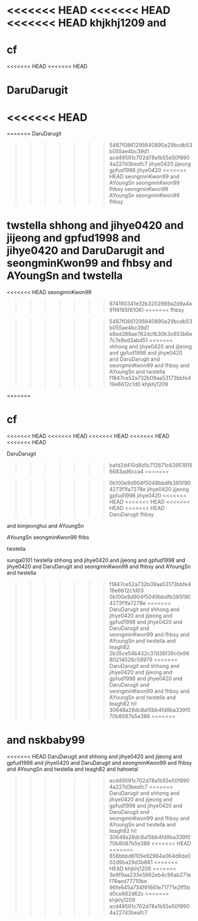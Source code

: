 <<<<<<< HEAD
<<<<<<< HEAD
<<<<<<< HEAD
khjkhj1209 and
=======
# cf
<<<<<<< HEAD
<<<<<<< HEAD

DaruDarugit
=======
<<<<<<< HEAD
=======
=======
DaruDarugit
>>>>>>> 5487f0861295640890a29bcdb53b055ae4bc39d1
>>>>>>> acd49591c702d78a1b55e50f8904a227d3beafc7
jihye0420
jijeong
gpfud1998
jihye0420
<<<<<<< HEAD
seongminKwon99
and AYoungSn
seongminKwon99
fhbsy
seongminKwon99
 AYoungSn
seongminKwon99
fhbsy




twstella
shhong and jihye0420 and jijeong and gpfud1998 and jihye0420 and DaruDarugit and seongminKwon99 and fhbsy and AYoungSn and twstella
=======
<<<<<<< HEAD
seongminKwon99
>>>>>>> 674190341e32b3202989a2d8a4a91f4165f61061
=======
fhbsy

>>>>>>> 5487f0861295640890a29bcdb53b055ae4bc39d1
>>>>>>> e8ed388ae762dcfb30b3c653b6e7c7e8ed3abd51
=======
shhong and jihye0420 and jijeong and gpfud1998 and jihye0420 and DaruDarugit and seongminKwon99 and fhbsy and AYoungSn and twstella
>>>>>>> f1847ce52a732b09aa53173bbfe419e6612c1d0
khjkhj1209

=======
# cf
<<<<<<< HEAD
<<<<<<< HEAD
<<<<<<< HEAD
<<<<<<< HEAD
<<<<<<< HEAD

DaruDarugit
>>>>>>> bafd2d410d8d1c712671c639519156683ad6cca4
=======

>>>>>>> 0b100e9d904f5049bbdfb385f904273f1fa7278e
jihye0420
jijeong
gpfud1998
jihye0420
<<<<<<< HEAD
<<<<<<< HEAD
<<<<<<< HEAD
<<<<<<< HEAD
DaruDarugit
fhbsy

and kimjeonghui
and AYoungSn

 AYoungSn
seongminKwon99
fhbs


twstella

sunga0101
twstella
shhong and jihye0420 and jijeong and gpfud1998 and jihye0420 and DaruDarugit and seongminKwon99 and fhbsy and AYoungSn and twstella
>>>>>>> f1847ce52a732b09aa53173bbfe419e6612c1d03
>>>>>>> 0b100e9d904f5049bbdfb385f904273f1fa7278e
=======
DaruDarugit and shhong and jihye0420 and jijeong and gpfud1998 and jihye0420 and DaruDarugit and seongminKwon99 and fhbsy and AYoungSn and twstella and teagh82
>>>>>>> 2b35ce54b432c37d36f39c0e9680214026c58979
=======
DaruDarugit and shhong and jihye0420 and jijeong and gpfud1998 and jihye0420 and DaruDarugit and seongminKwon99 and fhbsy and AYoungSn and twstella and teagh82
hi!
>>>>>>> 30648a28dc8a15bb4fd9ba339f070b8087b5e388
=======


and nskbaby99
=======
<<<<<<< HEAD
DaruDarugit and shhong and jihye0420 and jijeong and gpfud1998 and jihye0420 and DaruDarugit and seongminKwon99 and fhbsy and AYoungSn and twstella and teagh82 and hahoetal
>>>>>>> acd49591c702d78a1b55e50f8904a227d3beafc7
=======
DaruDarugit and shhong and jihye0420 and jijeong and gpfud1998 and jihye0420 and DaruDarugit and seongminKwon99 and fhbsy and AYoungSn and twstella and teagh82
hi!
>>>>>>> 30648a28dc8a15bb4fd9ba339f070b8087b5e388
<<<<<<< HEAD
=======
>>>>>>> 858bbbd6105e92964a064d9de002d9ba29d3b661
<<<<<<< HEAD
khjkhj1209
=======
>>>>>>> 3e8f9aa233e5662eb4c96ab271ef78aed77710be
>>>>>>> 96fe645a734f91661e71771e2ff5bd0ce662d62c
=======
khjkhj1209
>>>>>>> acd49591c702d78a1b55e50f8904a227d3beafc7
